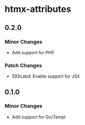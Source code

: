 # htmx-attributes

## 0.2.0

### Minor Changes

- Add support for PHP

### Patch Changes

- 593cabd: Enable support for JSX

## 0.1.0

### Minor Changes

- Add support for Go/Templ
